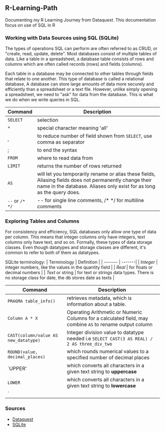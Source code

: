 ## R-Learning-Path
Documenting my R Learning Journey from Dataquest. This documentation focus on use of SQL in R


### Working with Data Sources using SQL (SQLite)
The types of operations SQL can perform are often referred to as CRUD, or "create, read, update, delete". Most databases consist of multiple tables of data. Like a table in a spreadsheet, a database table consists of rows and columns which are often called records (rows) and fields (columns). 

Each table in a database may be connected to other tables through fields that relate to one another. This type of database is called a relational database, A database can store large amounts of data more securely and efficiently than a spreadsheet or a text file. However, unlike simply opening a spreadsheet, we need to "ask" for data from the database. This is what we do when we write queries in SQL.

| Command | Description|
| ------- | ---------- |
| `SELECT`| selection |
| `*` | special character meaning 'all' |
|  , | to reduce number of field shown from `SELECT`, use comma as separator | 
| ; | to end the syntax |
| `FROM` | where to read data from |
| `LIMIT` | returns the number of rows returned |
| `AS` | will let you temporarily rename or alias these fields, Aliasing fields does not permanently change their name in the database. Aliases only exist for as long as the query does.  |
| `--` or `/* */` | -- for single line comments, /* */ for multiline comments |

### Exploring Tables and Columns

For consistency and efficiency, SQL databases only allow one type of data per column. This means that integer columns only have integers, text columns only have text, and so on. Formally, these types of data storage classes. Even though datatypes and storage classes are different, it's common to refer to both of them as datatypes.

SQLite terminology:
| Terminology | Definition |
| ------- | -------|
| _Integer_ | integer numbers, like the values in the quantity field |
| _Real_ | for floats or decimal numbers |
| _Text_ or string | for text or strings data types. There is no storage class for date, the db stores date as texts |  

| Command | Description|
| ------- | ---------- |
| `PRAGMA table_info()`|  retrieves metadata, which is information about a table. |
| `Column A * X` | Operating Arithmetic or Numeric Columns for a calculated field, may combine `AS` to rename output column |
| `CAST(column/value AS new_datatype)` | Integer division value to datatype needed i.e `SELECT CAST(3 AS REAL) / 2 AS three_div_two` | 
| `ROUND(value, decimal_places)` | which rounds numerical values to a specified number of decimal places |
| `UPPER' | which converts all characters in a given text string to **uppercase** |
| `LOWER` | which converts all characters in a given text string to **lowercase** |
| ` || ` |  concatenate operator (||) to join two strings into one. |

### Sources

- [Dataquest](https://app.dataquest.io/)
- [SQLite](https://www.sqlite.org/pragma.html#pragma_table_info:~:text=PRAGMA%20schema.table_info(table%2Dname)%3B)
